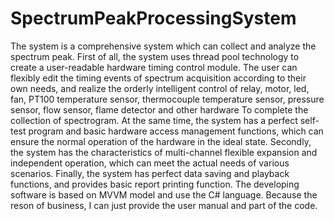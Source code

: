 # SpectrumPeakProcessingSystem
The system is a comprehensive system which can collect and analyze the spectrum peak. First of all, the system uses thread pool technology to create a user-readable hardware timing control module. The user can flexibly edit the timing events of spectrum acquisition according to their own needs, and realize the orderly intelligent control of relay, motor, led, fan, PT100 temperature sensor, thermocouple temperature sensor, pressure sensor, flow sensor, flame detector and other hardware To complete the collection of spectrogram. At the same time, the system has a perfect self-test program and basic hardware access management functions, which can ensure the normal operation of the hardware in the ideal state. Secondly, the system has the characteristics of multi-channel flexible expansion and independent operation, which can meet the actual needs of various scenarios. Finally, the system has perfect data saving and playback functions, and provides basic report printing function.
The developing software is based on MVVM model and use the C# language.
Because the reson of business, I can just provide the user manual and part of the code.
